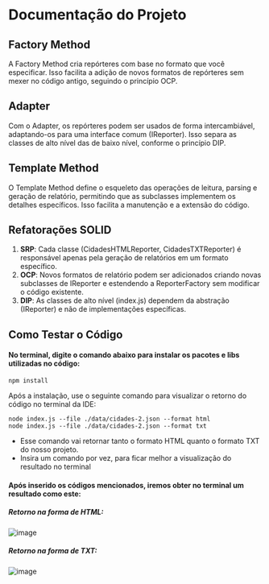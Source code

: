 # Documentação do Projeto

## Factory Method
A Factory Method cria repórteres com base no formato que você especificar. Isso facilita a adição de novos formatos de repórteres sem mexer no código antigo, seguindo o princípio OCP.

## Adapter
Com o Adapter, os repórteres podem ser usados de forma intercambiável, adaptando-os para uma interface comum (IReporter). Isso separa as classes de alto nível das de baixo nível, conforme o princípio DIP.

## Template Method
O Template Method define o esqueleto das operações de leitura, parsing e geração de relatório, permitindo que as subclasses implementem os detalhes específicos. Isso facilita a manutenção e a extensão do código.

## Refatorações SOLID
1. **SRP**: Cada classe (CidadesHTMLReporter, CidadesTXTReporter) é responsável apenas pela geração de relatórios em um formato específico.
2. **OCP**: Novos formatos de relatório podem ser adicionados criando novas subclasses de IReporter e estendendo a ReporterFactory sem modificar o código existente.
3. **DIP**: As classes de alto nível (index.js) dependem da abstração (IReporter) e não de implementações específicas.
   
## Como Testar o Código
#### No terminal, digite o comando abaixo para instalar os pacotes e libs utilizadas no código:

````
npm install
````
Após a instalação, use o seguinte comando para visualizar o retorno do código no terminal da IDE:

````
node index.js --file ./data/cidades-2.json --format html
node index.js --file ./data/cidades-2.json --format txt
````
- Esse comando vai retornar tanto o formato HTML quanto o formato TXT do nosso projeto.
- Insira um comando por vez, para ficar melhor a visualização do resultado no terminal

#### Após inserido os códigos mencionados, iremos obter no terminal um resultado como este:
##### Retorno na forma de HTML:
![image](https://github.com/user-attachments/assets/ff290b1f-6b0b-4691-86ce-87abb4b59154)
##### Retorno na forma de TXT:
![image](https://github.com/user-attachments/assets/c85e1d6e-3596-4a7b-8b2b-f9f024a4a8cc)

